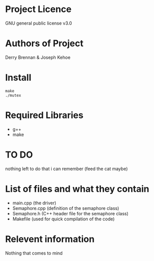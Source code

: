 # Project Licence
GNU general public license v3.0
# Authors of Project
Derry Brennan & Joseph Kehoe
# Install 
```
make
./mutex
```
# Required Libraries
* g++
* make
# TO DO 
nothing left to do that i can remember (feed the cat maybe)
# List of files and what they contain
* main.cpp (the driver)
* Semaphore.cpp (definition of the semaphore class)
* Semaphore.h (C++ header file for the semaphore class)
* Makefile (used for quick compilation of the code)
# Relevent information
Nothing that comes to mind

